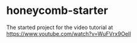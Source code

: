 # honeycomb-starter
The started project for the video tutorial at https://www.youtube.com/watch?v=WuFVrx9OelI
